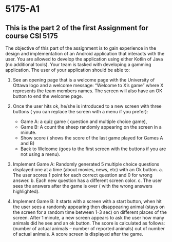 # 5175-A1
This is the part 2 of the first Assignment for course CSI 5175
-----------------------------------------------------------------------------------------------------------------------------------------------------------------------------------
The objective of this part of the assignment is to gain experience in the design and implementation of an Android application that interacts with the user. You are allowed to
develop the application using either Kotlin of Java (no additional tools). Your team is tasked with developing a gamming application. The user of your application should be able to:
1. See an opening page that is a welcome page with the University of Ottawa logo and a welcome message: “Welcome to X’s game” where X represents the team members names. The screen will also have an OK button to end the welcome page.

2. Once the user hits ok, he/she is introduced to a new screen with three buttons ( you can replace the screen with a menu if you prefer):
    - Game A: a quiz game ( question and multiple choice game),
    - Game B: A count the sheep randomly appearing on the screen in a minute.
    - Show score ( shows the score of the last game played for Games A and B)
    - Back to Welcome (goes to the first screen with the buttons if you are not using a menu).

3. Implement Game A: Randomly generated 5 multiple choice questions displayed one at a
time (about movies, news, etc) with an Ok button.
  a. The user scores 1 point for each correct question and 0 for wrong answer.
  b. Each new question has a different screen color.
  c. The user sees the answers after the game is over ( with the wrong answers highlighted).

4. Implement Game B: it starts with a screen with a start button, when hit the user sees a randomly appearing then disappearing animal (stays on the screen for a random time between 1-3 sec) on different places of the screen. After 1 minute, a new screen appears to ask the user how many animals did he see and an ok button. The score is calculated as follows: (number of actual animals – number of reported animals) out of number of actual animals. A score screen is displayed after the game.
